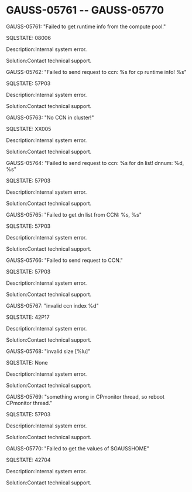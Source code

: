 # GAUSS-05761 -- GAUSS-05770<a name="EN-US_TOPIC_0302073482"></a>

GAUSS-05761: "Failed to get runtime info from the compute pool."

SQLSTATE: 08006

Description:Internal system error.

Solution:Contact technical support.

GAUSS-05762: "Failed to send request to ccn: %s for cp runtime info!  %s"

SQLSTATE: 57P03

Description:Internal system error.

Solution:Contact technical support.

GAUSS-05763: "No CCN in cluster!"

SQLSTATE: XX005

Description:Internal system error.

Solution:Contact technical support.

GAUSS-05764: "Failed to send request to ccn: %s for dn list! dnnum: %d,  %s"

SQLSTATE: 57P03

Description:Internal system error.

Solution:Contact technical support.

GAUSS-05765: "Failed to get dn list from CCN: %s,  %s"

SQLSTATE: 57P03

Description:Internal system error.

Solution:Contact technical support.

GAUSS-05766: "Failed to send request to CCN."

SQLSTATE: 57P03

Description:Internal system error.

Solution:Contact technical support.

GAUSS-05767: "invalid ccn index %d"

SQLSTATE: 42P17

Description:Internal system error.

Solution:Contact technical support.

GAUSS-05768: "invalid size \[%lu\]"

SQLSTATE: None

Description:Internal system error.

Solution:Contact technical support.

GAUSS-05769: "something wrong in CPmonitor thread, so reboot CPmonitor thread."

SQLSTATE: 57P03

Description:Internal system error.

Solution:Contact technical support.

GAUSS-05770: "Failed to get the values of $GAUSSHOME"

SQLSTATE: 42704

Description:Internal system error.

Solution:Contact technical support.

